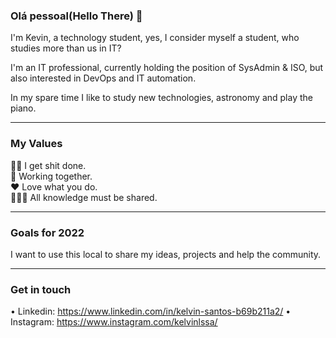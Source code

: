 ### Olá pessoal(Hello There) 👋

I'm Kevin, a technology student, yes, I consider myself a student, who studies more than us in IT?

I'm an IT professional, currently holding the position of SysAdmin & ISO, but also interested in DevOps and IT automation.

In my spare time I like to study new technologies, astronomy and play the piano.
___________________________________________________________________________________________________________________________________________________________________________________

### My Values 

🖖🏾 I get shit done.<br/>
🚀 Working together.<br/>
❤️ Love what you do.<br/>
👨🏽‍🏫 All knowledge must be shared.
___________________________________________________________________________________________________________________________________________________________________________________

### Goals for 2022

I want to use this local to share my ideas, projects and help the community.

___________________________________________________________________________________________________________________________________________________________________________________

### Get in touch 

• Linkedin: https://www.linkedin.com/in/kelvin-santos-b69b211a2/
• Instagram: https://www.instagram.com/kelvinlssa/
